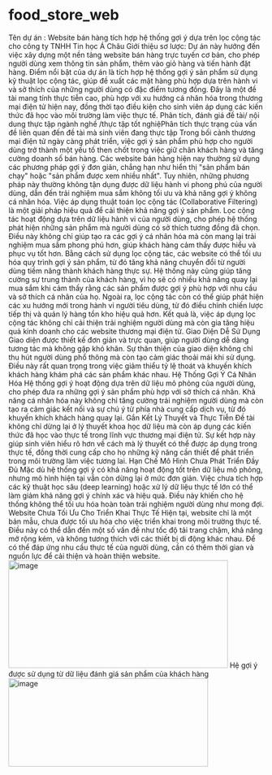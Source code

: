 # food_store_web
Tên dự án : Website bán hàng tích hợp hệ thống gợi ý dựa trên lọc cộng tác cho công ty TNHH Tin học Á Châu
        Giới thiệu sơ lược: Dự án này hướng đến việc xây dựng một nền tảng website bán hàng trực tuyến cơ bản, cho phép người dùng xem thông tin sản phẩm, thêm vào giỏ hàng và tiến hành đặt hàng. Điểm nổi bật của dự án là tích hợp hệ thống gợi ý sản phẩm sử dụng kỹ thuật lọc cộng tác, giúp đề xuất các mặt hàng phù hợp dựa trên hành vi và sở thích của những người dùng có đặc điểm tương đồng. Đây là một đề tài mang tính thực tiễn cao, phù hợp với xu hướng cá nhân hóa trong thương mại điện tử hiện nay, đồng thời tạo điều kiện cho sinh viên áp dụng các kiến thức đã học vào môi trường làm việc thực tế.
Phân tích, đánh giá đề tài/ nội dung thực tập ngành nghề /thực tập tốt nghiệPhân tích thực trạng của vấn đề liên quan đến đề tài mà sinh viên đang thực tập 
         Trong bối cảnh thương mại điện tử ngày càng phát triển, việc gợi ý sản phẩm phù hợp cho người dùng trở thành một yếu tố then chốt trong việc giữ chân khách hàng và tăng cường doanh số bán hàng. Các website bán hàng hiện nay thường sử dụng các phương pháp gợi ý đơn giản, chẳng hạn như hiển thị "sản phẩm bán chạy" hoặc "sản phẩm được xem nhiều nhất". Tuy nhiên, những phương pháp này thường không tận dụng được dữ liệu hành vi phong phú của người dùng, dẫn đến trải nghiệm mua sắm không tối ưu và khả năng gợi ý không cá nhân hóa.
        Việc áp dụng thuật toán lọc cộng tác (Collaborative Filtering) là một giải pháp hiệu quả để cải thiện khả năng gợi ý sản phẩm. Lọc cộng tác hoạt động dựa trên dữ liệu hành vi của người dùng, cho phép hệ thống phát hiện những sản phẩm mà người dùng có sở thích tương đồng đã chọn. Điều này không chỉ giúp tạo ra các gợi ý cá nhân hóa mà còn mang lại trải nghiệm mua sắm phong phú hơn, giúp khách hàng cảm thấy được hiểu và phục vụ tốt hơn.
       Bằng cách sử dụng lọc cộng tác, các website có thể tối ưu hóa quy trình gợi ý sản phẩm, từ đó tăng khả năng chuyển đổi từ người dùng tiềm năng thành khách hàng thực sự. Hệ thống này cũng giúp tăng cường sự trung thành của khách hàng, vì họ sẽ có nhiều khả năng quay lại mua sắm khi cảm thấy rằng các sản phẩm được gợi ý phù hợp với nhu cầu và sở thích cá nhân của họ.
       Ngoài ra, lọc cộng tác còn có thể giúp phát hiện các xu hướng mới trong hành vi người tiêu dùng, từ đó điều chỉnh chiến lược tiếp thị và quản lý hàng tồn kho hiệu quả hơn. Kết quả là, việc áp dụng lọc cộng tác không chỉ cải thiện trải nghiệm người dùng mà còn gia tăng hiệu quả kinh doanh cho các website thương mại điện tử.
Giao Diện Dễ Sử Dụng
         Giao diện được thiết kế đơn giản và trực quan, giúp người dùng dễ dàng tương tác mà không gặp khó khăn. Sự thân thiện của giao diện không chỉ thu hút người dùng phổ thông mà còn tạo cảm giác thoải mái khi sử dụng. Điều này rất quan trọng trong việc giảm thiểu tỷ lệ thoát và khuyến khích khách hàng khám phá các sản phẩm khác nhau.
Hệ Thống Gợi Ý Cá Nhân Hóa
       Hệ thống gợi ý hoạt động dựa trên dữ liệu mô phỏng của người dùng, cho phép đưa ra những gợi ý sản phẩm phù hợp với sở thích cá nhân. Khả năng cá nhân hóa này không chỉ tăng cường trải nghiệm người dùng mà còn tạo ra cảm giác kết nối và sự chú ý từ phía nhà cung cấp dịch vụ, từ đó khuyến khích khách hàng quay lại.
Gắn Kết Lý Thuyết và Thực Tiễn
       Đề tài không chỉ dừng lại ở lý thuyết khoa học dữ liệu mà còn áp dụng các kiến thức đã học vào thực tế trong lĩnh vực thương mại điện tử. Sự kết hợp này giúp sinh viên hiểu rõ hơn về cách mà lý thuyết có thể được áp dụng trong thực tế, đồng thời cung cấp cho họ những kỹ năng cần thiết để phát triển trong môi trường làm việc tương lai.
Hạn Chế
Mô Hình Chưa Phát Triển Đầy Đủ
      Mặc dù hệ thống gợi ý có khả năng hoạt động tốt trên dữ liệu mô phỏng, nhưng mô hình hiện tại vẫn còn dừng lại ở mức đơn giản. Việc chưa tích hợp các kỹ thuật học sâu (deep learning) hoặc xử lý dữ liệu thực tế lớn có thể làm giảm khả năng gợi ý chính xác và hiệu quả. Điều này khiến cho hệ thống không thể tối ưu hóa hoàn toàn trải nghiệm người dùng như mong đợi.
Website Chưa Tối Ưu Cho Triển Khai Thực Tế
         Hiện tại, website chỉ là một bản mẫu, chưa được tối ưu hóa cho việc triển khai trong môi trường thực tế. Điều này có thể dẫn đến một số vấn đề như tốc độ tải trang chậm, khả năng mở rộng kém, và không tương thích với các thiết bị di động khác nhau. Để có thể đáp ứng nhu cầu thực tế của người dùng, cần có thêm thời gian và nguồn lực để cải thiện và hoàn thiện website.
         <img width="432" height="212" alt="image" src="https://github.com/user-attachments/assets/abbc52ac-2634-49f7-b46a-4a747f21b62b" />
Hệ gợi ý được sử dụng từ dữ liệu đánh giá sản phẩm của khách hàng
         <img width="393" height="174" alt="image" src="https://github.com/user-attachments/assets/238544f4-425d-4309-ab1b-5802ce0f5880" />


